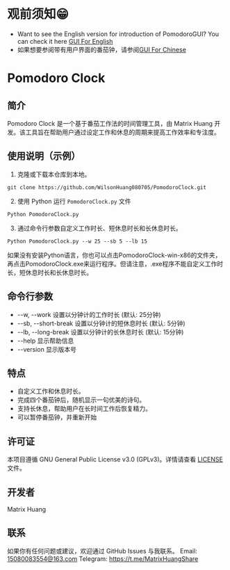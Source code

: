 # 观前须知😁
- Want to see the English version for introduction of PomodoroGUI? You can check it here [GUI For English](https://github.com/WilsonHuang080705/PomodoroClock/blob/main/README_GUI_en_US.md)
- 如果想要参阅带有用户界面的番茄钟，请参阅[GUI For Chinese](https://github.com/WilsonHuang080705/PomodoroClock/blob/main/README_GUI_zh_CN.md)
# Pomodoro Clock

## 简介
Pomodoro Clock 是一个基于番茄工作法的时间管理工具，由 Matrix Huang 开发。该工具旨在帮助用户通过设定工作和休息的周期来提高工作效率和专注度。

## 使用说明（示例）
1. 克隆或下载本仓库到本地。
```
git clone https://github.com/WilsonHuang080705/PomodoroClock.git
```
2. 使用 Python 运行 `PomodoroClock.py` 文件
```
Python PomodoroClock.py
```
3. 通过命令行参数自定义工作时长、短休息时长和长休息时长。
```
Python PomodoroClock.py --w 25 --sb 5 --lb 15
```
如果没有安装Python语言，你也可以点击PomodoroClock-win-x86的文件夹，再点击PomodoroClock.exe来运行程序。但请注意，.exe程序不能自定义工作时长，短休息时长和长休息时长。

## 命令行参数

- --w, --work          设置以分钟计的工作时长 (默认: 25分钟)
- --sb, --short-break  设置以分钟计的短休息时长 (默认: 5分钟)
- --lb, --long-break   设置以分钟计的长休息时长 (默认: 15分钟)
- --help               显示帮助信息
- --version            显示版本号

## 特点
- 自定义工作和休息时长。
- 完成四个番茄钟后，随机显示一句优美的诗句。
- 支持长休息，帮助用户在长时间工作后恢复精力。
- 可以暂停番茄钟，并重新开始

## 许可证
本项目遵循 GNU General Public License v3.0 (GPLv3)。详情请查看 [LICENSE](LICENSE) 文件。

## 开发者
Matrix Huang

## 联系
如果你有任何问题或建议，欢迎通过 GitHub Issues 与我联系。
Email: <15080083554@163.com>
Telegram: <https://t.me/MatrixHuangShare>
